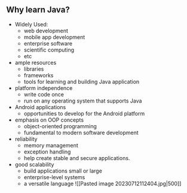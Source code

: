## Why learn Java?
- Widely Used:
	- web development
	- mobile app development
	- enterprise software
	- scientific computing
	- etc
- ample resources
	- libraries
	- frameworks
	- tools for learning and building Java application
- platform independence
	- write code once
	- run on any operating system that supports Java
- Android applications
	- opportunities to develop for the Android platform
- emphasis on  OOP concepts
	- object-oriented programming
	- fundamental to modern software development
- reliability
	- memory management 
	- exception handling
	- help create stable and secure applications.
- good scalability
	- build applications small or large
	- enterprise-level systems
	- a versatile language
![[Pasted image 20230712112404.jpg|500]]
